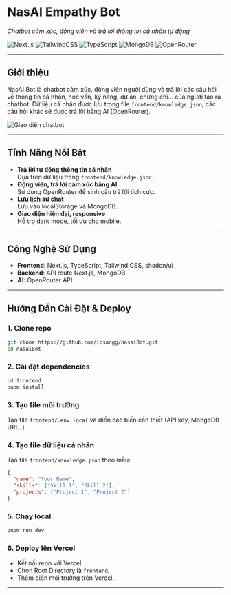 ﻿# NasAI Empathy Bot

*Chatbot cảm xúc, động viên và trả lời thông tin cá nhân tự động*

![Next.js](https://img.shields.io/badge/Next-black?style=for-the-badge&logo=next.js&logoColor=white)
![TailwindCSS](https://img.shields.io/badge/Tailwind_CSS-38B2AC?style=for-the-badge&logo=tailwind-css&logoColor=white)
![TypeScript](https://img.shields.io/badge/TypeScript-3178C6?style=for-the-badge&logo=typescript&logoColor=white)
![MongoDB](https://img.shields.io/badge/MongoDB-47A248?style=for-the-badge&logo=mongodb&logoColor=white)
![OpenRouter](https://img.shields.io/badge/OpenRouter-AI-4F46E5?style=for-the-badge)

---

## Giới thiệu

NasAI Bot là chatbot cảm xúc, động viên người dùng và trả lời các câu hỏi về thông tin cá nhân, học vấn, kỹ năng, dự án, chứng chỉ... của người tạo ra chatbot. Dữ liệu cá nhân được lưu trong file `frontend/knowledge.json`, các câu hỏi khác sẽ được trả lời bằng AI (OpenRouter).

![Giao diện chatbot](frontend/img/ui.png)

---

## Tính Năng Nổi Bật

- **Trả lời tự động thông tin cá nhân**  
  Dựa trên dữ liệu trong `frontend/knowledge.json`.
- **Động viên, trả lời cảm xúc bằng AI**  
  Sử dụng OpenRouter để sinh câu trả lời tích cực.
- **Lưu lịch sử chat**  
  Lưu vào localStorage và MongoDB.
- **Giao diện hiện đại, responsive**  
  Hỗ trợ dark mode, tối ưu cho mobile.

---


## Công Nghệ Sử Dụng

- **Frontend**: Next.js, TypeScript, Tailwind CSS, shadcn/ui
- **Backend**: API route Next.js, MongoDB
- **AI**: OpenRouter API

---

## Hướng Dẫn Cài Đặt & Deploy

### 1. Clone repo
```bash
git clone https://github.com/lpsangg/nasaiBot.git
cd nasaiBot
```

### 2. Cài đặt dependencies
```bash
cd frontend
pnpm install
```

### 3. Tạo file môi trường
Tạo file `frontend/.env.local` và điền các biến cần thiết (API key, MongoDB URI...).

### 4. Tạo file dữ liệu cá nhân
Tạo file `frontend/knowledge.json` theo mẫu:
```json
{
  "name": "Your Name",
  "skills": ["Skill 1", "Skill 2"],
  "projects": ["Project 1", "Project 2"]
}
```

### 5. Chạy local
```bash
pnpm run dev
```

### 6. Deploy lên Vercel
- Kết nối repo với Vercel.
- Chọn Root Directory là `frontend`.
- Thêm biến môi trường trên Vercel.

---


